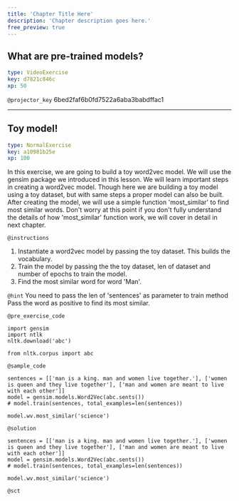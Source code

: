 ```yaml
---
title: 'Chapter Title Here'
description: 'Chapter description goes here.'
free_preview: true
---
```


## What are pre-trained models?

```yaml
type: VideoExercise
key: d7821c846c
xp: 50
```

`@projector_key`
6bed2faf6b0fd7522a6aba3babdffac1

---

## Toy model!

```yaml
type: NormalExercise
key: a10981b25e
xp: 100
```

In this exercise, we are going to build a toy word2vec model. We will use the gensim package we introduced in this lesson. We will learn important steps in creating a word2vec model. Though here we are building a toy model using a toy dataset, but with same steps a proper model can also be built. After creating the model, we will use a simple function 'most_similar' to find most similar words. Don't worry at this point if you don't fully understand the details of how 'most_similar' function work, we will cover in detail in next chapter.

`@instructions`
1. Instantiate a word2vec model by passing the toy dataset. This builds the vocabulary.
2. Train the model by passing the the toy dataset, len of dataset and number of epochs to train the model.
3. Find the most similar word for word 'Man'.

`@hint`
You need to pass the len of 'sentences' as parameter to train method
Pass the word as positive to find its most similar.

`@pre_exercise_code`
```{python}
import gensim
import ntlk
nltk.download('abc')

from nltk.corpus import abc
```

`@sample_code`
```{python}
sentences = [['man is a king. man and women live together.'], ['women is queen and they live together'], ['man and women are meant to live with each other']]
model = gensim.models.Word2Vec(abc.sents())
# model.train(sentences, total_examples=len(sentences))

model.wv.most_similar('science')
```

`@solution`
```{python}
sentences = [['man is a king. man and women live together.'], ['women is queen and they live together'], ['man and women are meant to live with each other']]
model = gensim.models.Word2Vec(abc.sents())
# model.train(sentences, total_examples=len(sentences))

model.wv.most_similar('science')
```

`@sct`
```{python}

```
